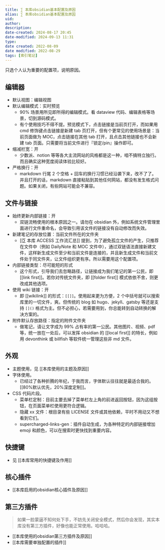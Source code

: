 ```yaml
---
title: ∑ 本库obsidian基本配置及原因
alias: ∑ 本库obsidian基本配置及原因
uid: 
author: 
description: 
date-created: 2024-08-17 20:45
date-modified: 2024-09-13 11:31
type: 
date created: 2022-08-09
date modified: 2022-08-29
tags: [索引笔记]
---
```


只选个人认为重要的配置项，说明原因。

## 编辑器

- 默认视图：编辑视图
- 默认编辑模式：实时预览
	- 90% 场景用所见即所得的编辑模式。看 dataview 代码、编辑表格等场景，切到源码模式。
	- 有个使用技巧不得不提。预览模式下，点击链接是当前页打开，而如果用 cmd 修饰键点击链接是新建 tab 页打开，但有个更常见的使用场景是：当前页面做为 MOC，点击链接在其他 tab 打开，且点击其他链接也不会新建 tab 页面。只需要将当前文件进行『锁定/pin』操作即可。
- 缩减栏宽：开
	- 少数派、notion 等等各大主流网站的风格都是这一种，咱不搞特立独行。而且确实这种宽度阅读体验比较好。
- 严格换行：开
	- markdown 行尾 2 个空格 + 回车的换行习惯已经沿袭下来，改不了了。并且打开的话，markdown 直接粘贴到其他任何网站，都没有发生格式问题。如果关闭，有些网站可能会不兼容。

## 文件与链接

- 始终更新内部链接：开
	- 双链流畅使用的根本原因之一。请勿在 obsidian 外，例如系统文件管理里面进行文件重命名，会导致引用该文件的链接没有自动修改而失效。
- 新建笔记的存放位置：当前文件所在的文件夹
	- [[∑ 本库 ACCESS 工作流汇总]] 提到，为了避免孤立文件的产生，只推荐在文件中（例如 DailyNote 和 MOC 文件中），通过双链语法直接新建文件，这样新生成文件至少和当前文件是连接的，并且新生成文件和当前文件处于同文件夹，让文件组织更有序。所以需要用这个配置项。
- 内部链接类型：尽可能短的形式
	- 这个形式，引导我们去忽略路径，让链接成为我们笔记的第一公民，即 [[link first]]。若你对传统文件夹，即 [[folder first]] 模式依依不舍，则更改成其他选项。
- 使用 wiki 链接：开
	- 即 [[wikilink]] 的形式：`[[]]`。使用起来更为方便，2 个中括号就可以搜索库里的一切文件，爽。但传统的 blog 如 hugo、jekyll、gatsby 等还是支持 `[]()` 格式为主。但不必担心，若需要用到，你总能转到自动转换的解决方案的。
- 附件默认存放路径：指定的附件文件夹
	- 做笔记，请让文字成为 99% 占有率的第一公民。其他图片、视频、pdf 等，统一放在一处后，可以发挥 obsidian 的 [[local first]] 的特长，例如用 devonthink 或 billfish 等软件统一管理这些非 md 文件。

## 外观

- 主题使用，见 [[本库使用的主题及原因]]
- 字体使用。
	- 已经过了各种折腾的年纪，于我而言，字体默认往往就是最适合我的。[[80%默认优先，20%深度定制]]。
- CSS 代码片段。
	- 菜单栏定制：目前主要去掉了菜单栏左上角的前进返回按钮，因为这组按钮，在页面菜单栏使用更符合逻辑。
	- 隐藏 xx 文件：根目录有些 LICENSE 文件或其他依赖，平时不用动又不想看到它们。
	- supercharged-links-gen：插件自动生成，为各种特定的内部链接增加 emoji 和颜色，可以在搜索时更快找到重要内容。

## 快捷键

- 见 [[本库常用的快捷键及作用]]

## 核心插件

- [[本库启用的obsidian核心插件及原因]]

## 第三方插件

> 如果一脸蒙逼不知何处下手，不妨先关闭安全模式，然后你会发现，其实本库没有第三方插件，好像也能正常使用。哈哈哈。

- [[本库使用的obsidian第三方插件及原因]]
- [[本库需要单独配置的插件]]
